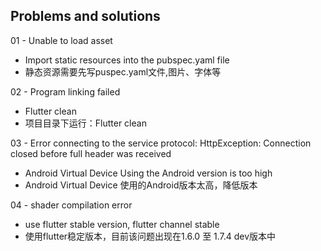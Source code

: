 ## Problems and solutions

01 - Unable to load asset
- Import static resources into the pubspec.yaml file
- 静态资源需要先写puspec.yaml文件,图片、字体等

02 - Program linking failed
- Flutter clean
- 项目目录下运行：Flutter clean

03 - Error connecting to the service protocol: HttpException: Connection closed before full header was received
- Android Virtual Device Using the Android version is too high
- Android Virtual Device 使用的Android版本太高，降低版本

04 - shader compilation error
- use flutter stable version, flutter channel stable
- 使用flutter稳定版本，目前该问题出现在1.6.0 至 1.7.4 dev版本中